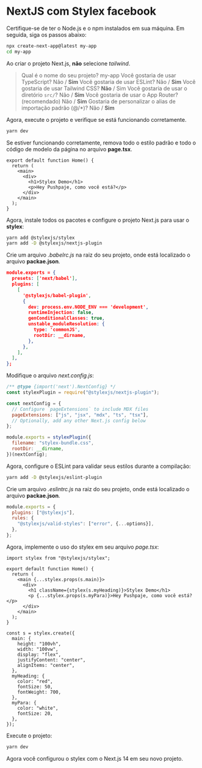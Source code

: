 # NextJS com Stylex facebook

Certifique-se de ter o Node.js e o npm instalados em sua máquina. Em seguida, siga os passos abaixo:

```bash
npx create-next-app@latest my-app
cd my-app
```

Ao criar o projeto Next.js, **não** selecione _tailwind_.

> Qual é o nome do seu projeto? my-app
> Você gostaria de usar TypeScript? Não / **Sim**
> Você gostaria de usar ESLint? Não / **Sim**
> Você gostaria de usar Tailwind CSS? **Não** / Sim
> Você gostaria de usar o diretório `src/`? Não / **Sim**
> Você gostaria de usar o App Router? (recomendado) Não / **Sim**
> Gostaria de personalizar o alias de importação padrão (@/*)? Não / **Sim**

Agora, execute o projeto e verifique se está funcionando corretamente.

```bash
yarn dev
```

Se estiver funcionando corretamente, remova todo o estilo padrão e todo o código de modelo da página no arquivo **page.tsx**.

```tsx
export default function Home() {
  return (
    <main>
      <div>
        <h1>Stylex Demo</h1>
        <p>Hey Pushpaje, como você está?</p>
      </div>
    </main>
  );
}
```

Agora, instale todos os pacotes e configure o projeto Next.js para usar o **stylex**:

```bash
yarn add @stylexjs/stylex
yarn add -D @stylexjs/nextjs-plugin
```

Crie um arquivo _.babelrc.js_ na raiz do seu projeto, onde está localizado o arquivo **packae.json**.

```json
module.exports = {
  presets: ['next/babel'],
  plugins: [
    [
      '@stylexjs/babel-plugin',
      {
        dev: process.env.NODE_ENV === 'development',
        runtimeInjection: false,
        genConditionalClasses: true,
        unstable_moduleResolution: {
          type: 'commonJS',
          rootDir: __dirname,
        },
      },
    ],
  ],
};
```

Modifique o arquivo _next.config.js_:

```js
/** @type {import('next').NextConfig} */
const stylexPlugin = require("@stylexjs/nextjs-plugin");

const nextConfig = {
  // Configure `pageExtensions` to include MDX files
  pageExtensions: ["js", "jsx", "mdx", "ts", "tsx"],
  // Optionally, add any other Next.js config below
};

module.exports = stylexPlugin({
  filename: "stylex-bundle.css",
  rootDir: __dirname,
})(nextConfig);
```

Agora, configure o ESLint para validar seus estilos durante a compilação:

```bash
yarn add -D @stylexjs/eslint-plugin
```

Crie um arquivo _.eslintrc.js_ na raiz do seu projeto, onde está localizado o arquivo **packae.json**.

```js
module.exports = {
  plugins: ["@stylexjs"],
  rules: {
    "@stylexjs/valid-styles": ["error", {...options}],
  },
};
```

Agora, implemente o uso do stylex em seu arquivo _page.tsx_:

```tsx
import stylex from "@stylexjs/stylex";

export default function Home() {
  return (
    <main {...stylex.props(s.main)}>
      <div>
        <h1 className={stylex(s.myHeading)}>Stylex Demo</h1>
        <p {...stylex.props(s.myPara)}>Hey Pushpaje, como você está?</p>
      </div>
    </main>
  );
}

const s = stylex.create({
  main: {
    height: "100vh",
    width: "100vw",
    display: "flex",
    justifyContent: "center",
    alignItems: "center",
  },
  myHeading: {
    color: "red",
    fontSize: 50,
    fontWeight: 700,
  },
  myPara: {
    color: "white",
    fontSize: 20,
  },
});
```

Execute o projeto:

```bash
yarn dev
```

Agora você configurou o stylex com o Next.js 14 em seu novo projeto.
